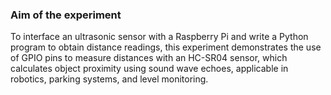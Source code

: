 ### Aim of the experiment

To interface an ultrasonic sensor with a Raspberry Pi and write a Python program to obtain distance readings, this experiment demonstrates the use of GPIO pins to measure distances with an HC-SR04 sensor, which calculates object proximity using sound wave echoes, applicable in robotics, parking systems, and level monitoring.
